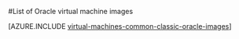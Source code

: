 <properties
  pageTitle="List of Oracle VM images | Microsoft Azure"
  description="Get the list of Oracle images in the Azure Gallery and learn how to create an Oracle virtual machine."
  services="virtual-machines-windows"
  documentationCenter=""
  authors="rickstercdn"
  manager="timlt"
  editor=""
  tags="azure-service-management, azure-resource-manager"/>

<tags
  ms.service="virtual-machines-windows"
  ms.devlang="na"
  ms.topic="article"
  ms.tgt_pltfrm="vm-windows"
  ms.workload="infrastructure-services"
  ms.date="09/06/2016"
  ms.author="rclaus" />

#<a name="list-of-oracle-virtual-machine-images"></a>List of Oracle virtual machine images

[AZURE.INCLUDE [virtual-machines-common-classic-oracle-images](../../includes/virtual-machines-common-classic-oracle-images.md)]
